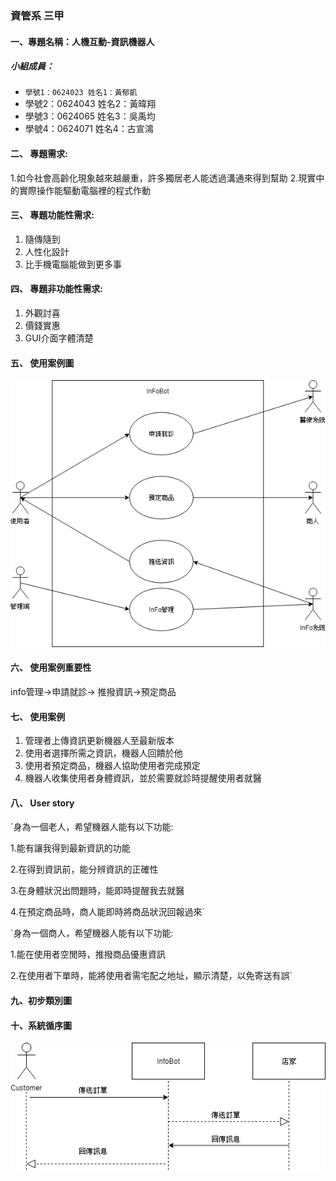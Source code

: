 ### 資管系 三甲

#### 一、專題名稱：人機互動-資訊機器人

##### 小組成員：
* `學號1：0624023 姓名1：黃郁凱`
* 學號2：0624043 姓名2：黃暐翔
* 學號3：0624065 姓名3：吳禹均
* 學號4：0624071 姓名4：古宣鴻

#### 二、	專題需求:

1.如今社會高齡化現象越來越嚴重，許多獨居老人能透過溝通來得到幫助
2.現實中的實際操作能驅動電腦裡的程式作動

#### 三、	專題功能性需求:

1.	隨傳隨到
2.	人性化設計
3.	比手機電腦能做到更多事
	
#### 四、	專題非功能性需求:

1.	外觀討喜
2.	價錢實惠
3.	GUI介面字體清楚

#### 五、	使用案例圖

![使用案例圖](使用案例圖.png "使用案例圖")

#### 六、	使用案例重要性

info管理->申請就診-> 推撥資訊->預定商品

#### 七、	使用案例
1. 管理者上傳資訊更新機器人至最新版本
2. 使用者選擇所需之資訊，機器人回饋於他
3. 使用者預定商品，機器人協助使用者完成預定
4. 機器人收集使用者身體資訊，並於需要就診時提醒使用者就醫

#### 八、	User story
`身為一個老人，希望機器人能有以下功能:

1.能有讓我得到最新資訊的功能

2.在得到資訊前，能分辨資訊的正確性

3.在身體狀況出問題時，能即時提醒我去就醫

4.在預定商品時，商人能即時將商品狀況回報過來`

`身為一個商人，希望機器人能有以下功能:

1.能在使用者空閒時，推撥商品優惠資訊

2.在使用者下單時，能將使用者需宅配之地址，顯示清楚，以免寄送有誤`

#### 九、初步類別圖

#### 十、系統循序圖
![系統循序圖](系統循序圖.png "系統循序圖")

